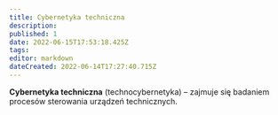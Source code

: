 ```yaml
---
title: Cybernetyka techniczna
description: 
published: 1
date: 2022-06-15T17:53:18.425Z
tags: 
editor: markdown
dateCreated: 2022-06-14T17:27:40.715Z
---
```


**Cybernetyka techniczna** (technocybernetyka) – zajmuje się badaniem procesów sterowania urządzeń technicznych.
